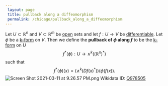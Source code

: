 ```yaml
---
 layout: page
 title: pullback along a diffeomorphism
 permalink: /chicago/pullback_along_a_diffeomorphism
---
```

Let $U\subset\mathbb R^n$ and $V\subset\mathbb R^m$ be [open](https://mathgloss.github.io/MathGloss/####################k-form) sets and let $f:U\to V$ be [differentiable](https://mathgloss.github.io/MathGloss/open). Let $\phi$ be a [k-form](https://mathgloss.github.io/MathGloss/differentiable) on $V$. Then we define the **pullback of $\phi$ along $f$** to be the [k-form](https://mathgloss.github.io/MathGloss/differential_k-form) on $U$ $$f^*(\phi):U\to \wedge^k((\mathbb R^n)^*)$$ such that $$f^*(\phi)(x) = (\wedge^k(Df(x)^*))(\phi(f(x)).$$
![Screen Shot 2021-03-11 at 9.26.57 PM.png](https://mathgloss.github.io/MathGloss/####################k-form)
Wikidata ID: [Q978505](https://www.wikidata.org/wiki/Q978505)